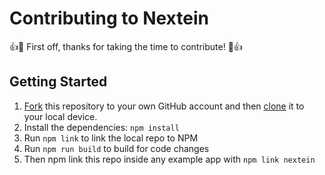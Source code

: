 # Contributing to Nextein

:+1::tada: First off, thanks for taking the time to contribute! :tada::+1:

## Getting Started

1. [Fork](https://help.github.com/articles/fork-a-repo/) this repository to your own GitHub account and then [clone](https://help.github.com/articles/cloning-a-repository/) it to your local device.
2. Install the dependencies: `npm install`
3. Run `npm link` to link the local repo to NPM
4. Run `npm run build` to build for code changes
5. Then npm link this repo inside any example app with `npm link nextein`
